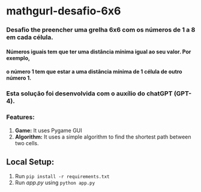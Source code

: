 # mathgurl-desafio-6x6

### Desafio the preencher uma grelha 6x6 com os números de 1 a 8 em cada célula.
#### Números iguais tem que ter uma distância mínima igual ao seu valor. Por exemplo,
#### o número 1 tem que estar a uma distância mínima de 1 célula de outro número 1.

### Esta solução foi desenvolvida com o auxílio do chatGPT (GPT-4).

### Features:
1. **Game:** It uses Pygame GUI
2. **Algorithm:** It uses a simple algorithm to find the shortest path between two cells.

## Local Setup:
 1. Run `pip install -r requirements.txt`
 2. Run *app.py* using `python app.py`